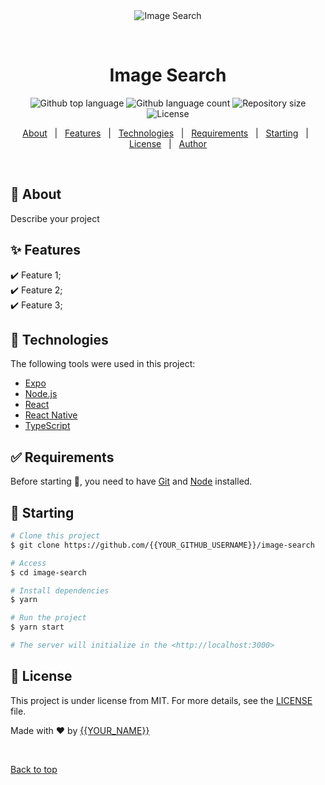 <div align="center" id="top"> 
  <img src="./.github/app.gif" alt="Image Search" />

&#xa0;

  <!-- <a href="https://imagesearch.netlify.app">Demo</a> -->
</div>

<h1 align="center">Image Search</h1>

<p align="center">
  <img alt="Github top language" src="https://img.shields.io/github/languages/top/{{emmaudebu}}/image-search?color=56BEB8">

  <img alt="Github language count" src="https://img.shields.io/github/languages/count/{{emmaudebu}}/image-search?color=56BEB8">

  <img alt="Repository size" src="https://img.shields.io/github/repo-size/{{YOUR_GITHUB_USERNAME}}/image-search?color=56BEB8">

  <img alt="License" src="https://img.shields.io/github/license/{{YOUR_GITHUB_USERNAME}}/image-search?color=56BEB8">

  <!-- <img alt="Github issues" src="https://img.shields.io/github/issues/{{YOUR_GITHUB_USERNAME}}/image-search?color=56BEB8" /> -->

  <!-- <img alt="Github forks" src="https://img.shields.io/github/forks/{{YOUR_GITHUB_USERNAME}}/image-search?color=56BEB8" /> -->

  <!-- <img alt="Github stars" src="https://img.shields.io/github/stars/{{YOUR_GITHUB_USERNAME}}/image-search?color=56BEB8" /> -->
</p>

<!-- Status -->

<!-- <h4 align="center">
	🚧  Image Search 🚀 Under construction...  🚧
</h4>

<hr> -->

<p align="center">
  <a href="#dart-about">About</a> &#xa0; | &#xa0; 
  <a href="#sparkles-features">Features</a> &#xa0; | &#xa0;
  <a href="#rocket-technologies">Technologies</a> &#xa0; | &#xa0;
  <a href="#white_check_mark-requirements">Requirements</a> &#xa0; | &#xa0;
  <a href="#checkered_flag-starting">Starting</a> &#xa0; | &#xa0;
  <a href="#memo-license">License</a> &#xa0; | &#xa0;
  <a href="https://github.com/{{YOUR_GITHUB_USERNAME}}" target="_blank">Author</a>
</p>

<br>

## :dart: About

Describe your project

## :sparkles: Features

:heavy_check_mark: Feature 1;\
:heavy_check_mark: Feature 2;\
:heavy_check_mark: Feature 3;

## :rocket: Technologies

The following tools were used in this project:

- [Expo](https://expo.io/)
- [Node.js](https://nodejs.org/en/)
- [React](https://pt-br.reactjs.org/)
- [React Native](https://reactnative.dev/)
- [TypeScript](https://www.typescriptlang.org/)

## :white_check_mark: Requirements

Before starting :checkered_flag:, you need to have [Git](https://git-scm.com) and [Node](https://nodejs.org/en/) installed.

## :checkered_flag: Starting

```bash
# Clone this project
$ git clone https://github.com/{{YOUR_GITHUB_USERNAME}}/image-search

# Access
$ cd image-search

# Install dependencies
$ yarn

# Run the project
$ yarn start

# The server will initialize in the <http://localhost:3000>
```

## :memo: License

This project is under license from MIT. For more details, see the [LICENSE](LICENSE.md) file.

Made with :heart: by <a href="https://github.com/{{YOUR_GITHUB_USERNAME}}" target="_blank">{{YOUR_NAME}}</a>

&#xa0;

<a href="#top">Back to top</a>
